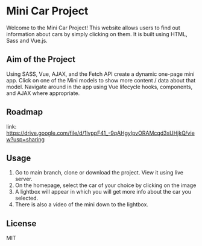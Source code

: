 # Mini Car Project
Welcome to the Mini Car Project! This website allows users to find out information about cars by simply clicking on them. It is built using HTML, Sass and Vue.js.
## Aim of the Project
Using SASS, Vue, AJAX, and the Fetch API create a dynamic one-page mini app. Click on one of the Mini models to show more content / data about that model. Navigate around in the app using Vue lifecycle hooks, components, and AJAX where appropriate.
## Roadmap
link: https://drive.google.com/file/d/1lvppF41_-9qAHgylpvORAMcqd3sUHjkQ/view?usp=sharing
## Usage
1. Go to main branch, clone or download the project. View it using live server.
2. On the homepage, select the car of your choice by clicking on the image
3. A lightbox will appear in which you will get more info about the car you selected.
4. There is also a video of the mini down to the lightbox.
## License
MIT

